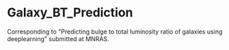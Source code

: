 # Galaxy_BT_Prediction
Corresponding to "Predicting bulge to total luminosity ratio of galaxies using deeplearning" submitted at MNRAS.
